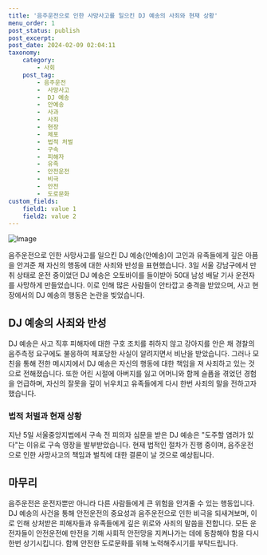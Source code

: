 ```yaml
---
title: '음주운전으로 인한 사망사고를 일으킨 DJ 예송의 사죄와 현재 상황'
menu_order: 1
post_status: publish
post_excerpt: 
post_date: 2024-02-09 02:04:11
taxonomy:
    category:
        - 사회
    post_tag:
        - 음주운전
        -  사망사고
        -  DJ 예송
        -  안예송
        -  사과
        -  사죄
        -  현장
        -  체포
        -  법적 처벌
        -  구속
        -  피해자
        -  유족
        -  안전운전
        -  비극
        -  안전
        -  도로문화
custom_fields:
    field1: value 1
    field2: value 2
---
```


![Image](https://imgnews.pstatic.net/image/025/2024/02/07/0003340328_001_20240208092901092.jpg?type=w647)

음주운전으로 인한 사망사고를 일으킨 DJ 예송(안예송)이 고인과 유족들에게 깊은 아픔을 안겨준 채 자신의 행동에 대한 사죄와 반성을 표현했습니다. 3일 서울 강남구에서 만취 상태로 운전 중이었던 DJ 예송은 오토바이를 들이받아 50대 남성 배달 기사 운전자를 사망하게 만들었습니다. 이로 인해 많은 사람들이 안타깝고 충격을 받았으며, 사고 현장에서의 DJ 예송의 행동은 논란을 빚었습니다.
## DJ 예송의 사죄와 반성
DJ 예송은 사고 직후 피해자에 대한 구호 조치를 취하지 않고 강아지를 안은 채 경찰의 음주측정 요구에도 불응하여 체포당한 사실이 알려지면서 비난을 받았습니다. 그러나 모친을 통해 전한 메시지에서 DJ 예송은 자신의 행동에 대한 책임을 져 사죄하고 있는 것으로 전해졌습니다. 또한 어린 시절에 아버지를 잃고 어머니와 함께 슬픔을 겪었던 경험을 언급하며, 자신의 잘못을 깊이 뉘우치고 유족들에게 다시 한번 사죄의 말을 전하고자 했습니다.
### 법적 처벌과 현재 상황
지난 5일 서울중앙지법에서 구속 전 피의자 심문을 받은 DJ 예송은 "도주할 염려가 있다"는 이유로 구속 영장을 발부받았습니다. 현재 법적인 절차가 진행 중이며, 음주운전으로 인한 사망사고의 책임과 벌칙에 대한 결론이 날 것으로 예상됩니다.
## 마무리
음주운전은 운전자뿐만 아니라 다른 사람들에게 큰 위험을 안겨줄 수 있는 행동입니다. DJ 예송의 사건을 통해 안전운전의 중요성과 음주운전으로 인한 비극을 되새겨보며, 이로 인해 상처받은 피해자들과 유족들에게 깊은 위로와 사죄의 말씀을 전합니다. 모든 운전자들이 안전운전에 만전을 기해 사회적 안전망을 지켜나가는 데에 동참해야 함을 다시 한번 상기시킵니다. 함께 안전한 도로문화를 위해 노력해주시기를 부탁드립니다.
